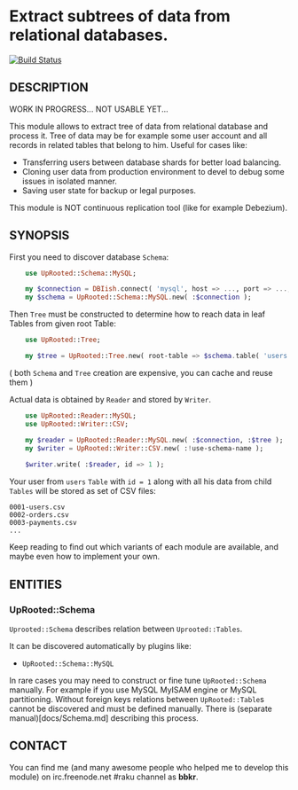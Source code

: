 # Extract subtrees of data from relational databases.

[![Build Status](https://travis-ci.org/bbkr/UpRooted.svg?branch=master)](https://travis-ci.org/bbkr/UpRooted)

## DESCRIPTION

WORK IN PROGRESS...
NOT USABLE YET...

This module allows to extract tree of data from relational database and process it.
Tree of data may be for example some user account and all records in related tables that belong to him.
Useful for cases like:

* Transferring users between database shards for better load balancing.
* Cloning user data from production environment to devel to debug some issues in isolated manner.
* Saving user state for backup or legal purposes.

This module is NOT continuous replication tool (like for example Debezium).

## SYNOPSIS

First you need to discover database `Schema`:

```raku
    use UpRooted::Schema::MySQL;

    my $connection = DBIish.connect( 'mysql', host => ..., port => ..., ... );
    my $schema = UpRooted::Schema::MySQL.new( :$connection );
```

Then `Tree` must be constructed to determine how to reach data in leaf Tables from given root Table:

```raku
    use UpRooted::Tree;

    my $tree = UpRooted::Tree.new( root-table => $schema.table( 'users' ) );
```
( both `Schema` and `Tree` creation are expensive, you can cache and reuse them )

Actual data is obtained by `Reader` and stored by `Writer`.

```raku
    use UpRooted::Reader::MySQL;
    use UpRooted::Writer::CSV;

    my $reader = UpRooted::Reader::MySQL.new( :$connection, :$tree );
    my $writer = UpRooted::Writer::CSV.new( :!use-schema-name );
    
    $writer.write( :$reader, id => 1 );
```

Your user from `users` `Table` with `id = 1` along with all his data from child `Tables` will be stored as set of CSV files:

```
0001-users.csv
0002-orders.csv
0003-payments.csv
...
```

Keep reading to find out which variants of each module are available, and maybe even how to implement your own.

## ENTITIES

### UpRooted::Schema

`Uprooted::Schema` describes relation between `Uprooted::Tables`.

It can be discovered automatically by plugins like:
* `UpRooted::Schema::MySQL`

In rare cases you may need to construct or fine tune `UpRooted::Schema` manually. For example if you use MySQL MyISAM engine or MySQL partitioning. Without foreign keys relations between `UpRooted::Table`s cannot be discovered and must be defined manually. There is (separate manual)[docs/Schema.md] describing this process.

## CONTACT

You can find me (and many awesome people who helped me to develop this module)
on irc.freenode.net #raku channel as **bbkr**.

